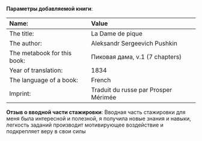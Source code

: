 __Параметры добавляемой книги__:  

Name: | Value
:-----------|:------------
The title: | La Dame de pique
The author: | Aleksandr Sergeevich Pushkin
The metabook for this book: | Пиковая дама, v.1 (7 chapters)
Year of translation: | 1834
The language of a book: | French
Imprint: | Traduit du russe par Prosper Mérimée

__Отзыв о вводной части стажировки__:
Вводная часть стажировки для меня была интересной и полезной, я получила новые знания и навыки, легкость заданий производит мотивирующее воздействие и подкрепляет веру в свои силы 
